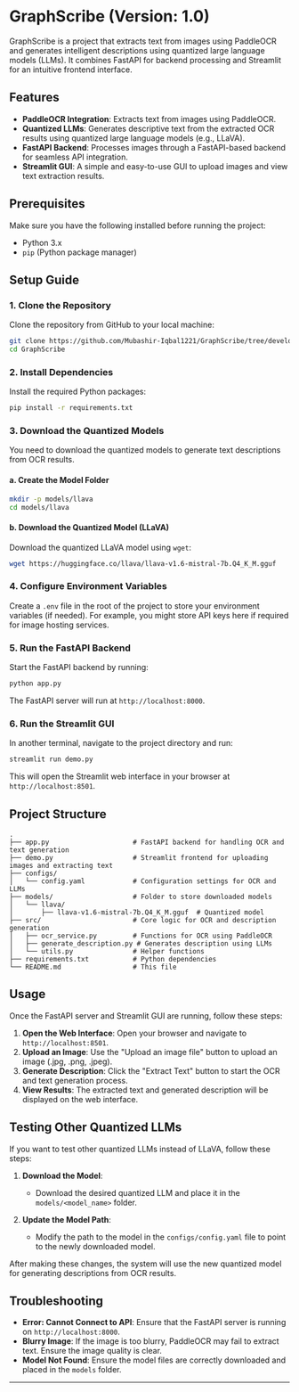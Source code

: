 # GraphScribe (Version: 1.0)

GraphScribe is a project that extracts text from images using PaddleOCR and generates intelligent descriptions using quantized large language models (LLMs). It combines FastAPI for backend processing and Streamlit for an intuitive frontend interface.

## Features

- **PaddleOCR Integration**: Extracts text from images using PaddleOCR.
- **Quantized LLMs**: Generates descriptive text from the extracted OCR results using quantized large language models (e.g., LLaVA).
- **FastAPI Backend**: Processes images through a FastAPI-based backend for seamless API integration.
- **Streamlit GUI**: A simple and easy-to-use GUI to upload images and view text extraction results.

## Prerequisites

Make sure you have the following installed before running the project:

- Python 3.x
- `pip` (Python package manager)

## Setup Guide

### 1. Clone the Repository

Clone the repository from GitHub to your local machine:

```bash
git clone https://github.com/Mubashir-Iqbal1221/GraphScribe/tree/development_v1.git
cd GraphScribe
```

### 2. Install Dependencies

Install the required Python packages:

```bash
pip install -r requirements.txt
```

### 3. Download the Quantized Models

You need to download the quantized models to generate text descriptions from OCR results.

#### a. Create the Model Folder

```bash
mkdir -p models/llava
cd models/llava
```

#### b. Download the Quantized Model (LLaVA)

Download the quantized LLaVA model using `wget`:

```bash
wget https://huggingface.co/llava/llava-v1.6-mistral-7b.Q4_K_M.gguf
```

### 4. Configure Environment Variables

Create a `.env` file in the root of the project to store your environment variables (if needed). For example, you might store API keys here if required for image hosting services.

### 5. Run the FastAPI Backend

Start the FastAPI backend by running:

```bash
python app.py
```

The FastAPI server will run at `http://localhost:8000`.

### 6. Run the Streamlit GUI

In another terminal, navigate to the project directory and run:

```bash
streamlit run demo.py
```

This will open the Streamlit web interface in your browser at `http://localhost:8501`.

## Project Structure

```
.
├── app.py                     # FastAPI backend for handling OCR and text generation
├── demo.py                    # Streamlit frontend for uploading images and extracting text
├── configs/
│   └── config.yaml            # Configuration settings for OCR and LLMs
├── models/                    # Folder to store downloaded models
│   └── llava/
│       ├── llava-v1.6-mistral-7b.Q4_K_M.gguf  # Quantized model
├── src/                       # Core logic for OCR and description generation
│   ├── ocr_service.py         # Functions for OCR using PaddleOCR
│   ├── generate_description.py # Generates description using LLMs
│   └── utils.py               # Helper functions
├── requirements.txt           # Python dependencies
└── README.md                  # This file
```

## Usage

Once the FastAPI server and Streamlit GUI are running, follow these steps:

1. **Open the Web Interface**: Open your browser and navigate to `http://localhost:8501`.
2. **Upload an Image**: Use the "Upload an image file" button to upload an image (.jpg, .png, .jpeg).
3. **Generate Description**: Click the "Extract Text" button to start the OCR and text generation process.
4. **View Results**: The extracted text and generated description will be displayed on the web interface.

## Testing Other Quantized LLMs

If you want to test other quantized LLMs instead of LLaVA, follow these steps:

1. **Download the Model**: 
   - Download the desired quantized LLM and place it in the `models/<model_name>` folder.

2. **Update the Model Path**:
   - Modify the path to the model in the `configs/config.yaml` file to point to the newly downloaded model.

After making these changes, the system will use the new quantized model for generating descriptions from OCR results.

## Troubleshooting

- **Error: Cannot Connect to API**: Ensure that the FastAPI server is running on `http://localhost:8000`.
- **Blurry Image**: If the image is too blurry, PaddleOCR may fail to extract text. Ensure the image quality is clear.
- **Model Not Found**: Ensure the model files are correctly downloaded and placed in the `models` folder.

---
